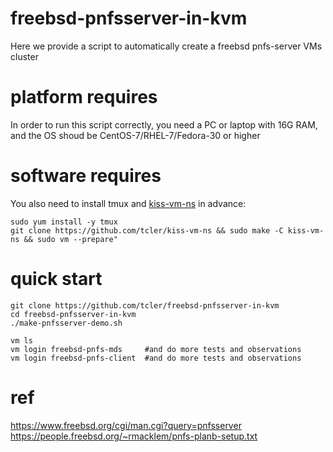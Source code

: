 # freebsd-pnfsserver-in-kvm
Here we provide a script to automatically create a freebsd pnfs-server VMs cluster

# platform requires
In order to run this script correctly, you need a PC or laptop with 16G RAM, and the OS shoud be CentOS-7/RHEL-7/Fedora-30 or higher

# software requires
You also need to install tmux and [kiss-vm-ns](https://github.com/tcler/kiss-vm-ns) in advance:
```
sudo yum install -y tmux
git clone https://github.com/tcler/kiss-vm-ns && sudo make -C kiss-vm-ns && sudo vm --prepare"
```

# quick start
```
git clone https://github.com/tcler/freebsd-pnfsserver-in-kvm
cd freebsd-pnfsserver-in-kvm
./make-pnfsserver-demo.sh

vm ls
vm login freebsd-pnfs-mds     #and do more tests and observations
vm login freebsd-pnfs-client  #and do more tests and observations
```

# ref
https://www.freebsd.org/cgi/man.cgi?query=pnfsserver  
https://people.freebsd.org/~rmacklem/pnfs-planb-setup.txt  
